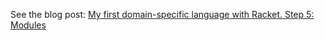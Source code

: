 
See the blog post:
[My first domain-specific language with Racket. Step 5: Modules](http://guillaume.baierouge.fr/2020/12/30/my-first-domain-specific-language-with-racket.-step-5:-modules/)
